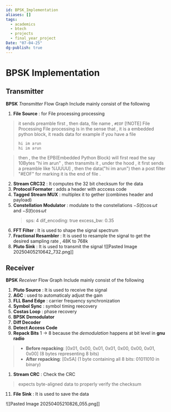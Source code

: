 ```yaml
---
id: BPSK_Implementation
aliases: []
tags:
  - academics
  - btech
  - projects
  - final_year_project
Date: "07-04-25"
dg-publish: true
---
```

# BPSK Implementation

## Transmitter
**BPSK** *Transmitter* Flow Graph Include mainly consist of the following
1. **File Source** : for File processing processing 
> it sends preamble first , then data, file name , `#EOF` 
>[!NOTE] File Processing
> File processing is in the sense that , it is a embedded python block, it reads data for example if you have a file 
> ```message.txt
> hi im arun 
> hi im arun
>```

>then , the the EPB(Embedded Python Block) will first read the say 10Bytes "hi im arun" , then transmits it , under the hood , it first sends a preamble like %UUUU] , then the data("hi im arun") then a post filter "#EOF" for marking it is the end of file . 

2. **Stream CRC32** : It computes the 32 bit checksum for the data 
3. **Protocol Formater** : adds a header with acccess code 
4. **Tagged Stream MUX** : multiplex it to gether (combines header and payload)
5. **Constellation Modulator** : modulate to the constellations $-S(t)\cos \omega t$ and $-S(t) \cos \omega t$
   > sps: 4 
   > dif_encoding: true 
   > excess_bw:  0.35
6. **FFT Filter** :  It is used to shape the signal spectrum
7. **Fractional Resambler** :  It is used to resample the signal to get the desired sampling rate , 48K to 768k
8. **Pluto Sink** :  It is used to transmit the signal 
![[Pasted Image 20250405210642_732.png]]

## Receiver
**BPSK** *Receiver* Flow Graph Include mainly consist of the following
1.  **Pluto Source** :  It is used to receive the signal 
2. **AGC** : used to automaticaly adjust the gain
3. **FLL Band Edge** : carrier frequency synchronization
4. **Symbol Sync** : symbol timing reecovery
5. **Costas Loop** : phase recovery
6. **BPSK Demodulator**
7. **Diff Decoder**
8. **Detect Access Code**
9. **Repack Bits** 1 ->  8 because the *demodulation* happens at bit level in **gnu radio**
>- **Before repacking**: [0x01, 0x00, 0x01, 0x01, 0x00, 0x00, 0x01, 0x00] (8 bytes representing 8 bits)
>- **After repacking**: [0x5A] (1 byte containing all 8 bits: 01011010 in binary)
1. **Stream CRC** : Check the CRC 
> expects byte-aligned data to properly verify the checksum
11.  **File Sink** :  It is used to save the data 

![[Pasted Image 20250405210826_055.png]]

